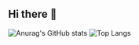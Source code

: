 ## Hi there 👋
![Anurag's GitHub stats](https://github-readme-stats.vercel.app/api?username=tdtiger)
![Top Langs](https://github-readme-stats.vercel.app/api/top-langs/?username=tdtiger&layout=compact)
